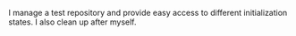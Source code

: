 I manage a test repository and provide easy access to different initialization states.
I also clean up after myself.